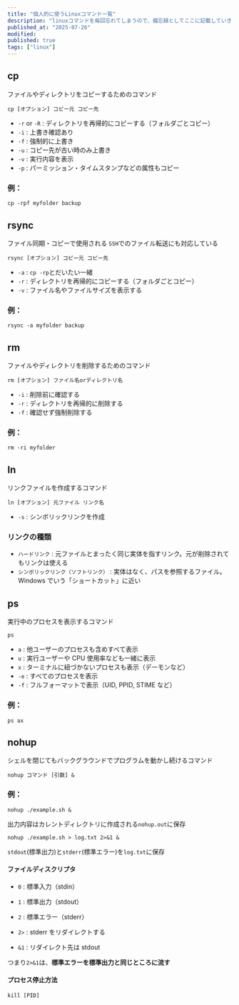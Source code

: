 ```yaml
---
title: "個人的に使うLinuxコマンド一覧"
description: "linuxコマンドを毎回忘れてしまうので、備忘録としてここに記載していきます"
published_at: "2025-07-26"
modified:
published: true
tags: ["linux"]
---
```


## cp

ファイルやディレクトリをコピーするためのコマンド

```shell
cp [オプション] コピー元 コピー先
```

- `-r` or `-R` : ディレクトリを再帰的にコピーする（フォルダごとコピー）
- `-i` : 上書き確認あり
- `-f` : 強制的に上書き
- `-u` : コピー先が古い時のみ上書き
- `-v` : 実行内容を表示
- `-p` : パーミッション・タイムスタンプなどの属性もコピー

### 例：

```shell
cp -rpf myfolder backup
```

## rsync

ファイル同期・コピーで使用される
`SSH`でのファイル転送にも対応している

```shell
rsync [オプション] コピー元 コピー先
```

- `-a` : `cp -rp`とだいたい一緒
- `-r` : ディレクトリを再帰的にコピーする（フォルダごとコピー）
- `-v` : ファイル名やファイルサイズを表示する

### 例：

```shell
rsync -a myfolder backup
```

## rm

ファイルやディレクトリを削除するためのコマンド

```shell
rm [オプション] ファイル名orディレクトリ名
```

- `-i` : 削除前に確認する
- `-r` : ディレクトリを再帰的に削除する
- `-f` : 確認せず強制削除する

### 例：

```shell
rm -ri myfolder
```

## ln

リンクファイルを作成するコマンド

```shell
ln [オプション] 元ファイル リンク名
```

- `-s` : シンボリックリンクを作成

### リンクの種類

- `ハードリンク` : 元ファイルとまったく同じ実体を指すリンク。元が削除されてもリンクは使える
- `シンボリックリンク（ソフトリンク）` : 実体はなく、パスを参照するファイル。Windows でいう「ショートカット」に近い

## ps

実行中のプロセスを表示するコマンド

```shell
ps
```

- `a` : 他ユーザーのプロセスも含めすべて表示
- `u` : 実行ユーザーや CPU 使用率なども一緒に表示
- `x` : ターミナルに紐づかないプロセスも表示（デーモンなど）
- `-e` : すべてのプロセスを表示
- `-f` : フルフォーマットで表示（UID, PPID, STIME など）

### 例：

```shell
ps ax
```

## nohup

シェルを閉じてもバックグラウンドでプログラムを動かし続けるコマンド

```shell
nohup コマンド [引数] &
```

### 例：

```shell
nohup ./example.sh &
```

出力内容はカレントディレクトリに作成される`nohup.out`に保存

```shell
nohup ./example.sh > log.txt 2>&1 &
```

`stdout`(標準出力)と`stderr`(標準エラー)を`log.txt`に保存

#### ファイルディスクリプタ

- `0` : 標準入力（stdin）
- `1` : 標準出力（stdout）
- `2` : 標準エラー（stderr）

- `2>` : stderr をリダイレクトする
- `&1` : リダイレクト先は stdout

つまり`2>&1`は、**標準エラーを標準出力と同じところに流す**

#### プロセス停止方法

```shell
kill [PID]
```
